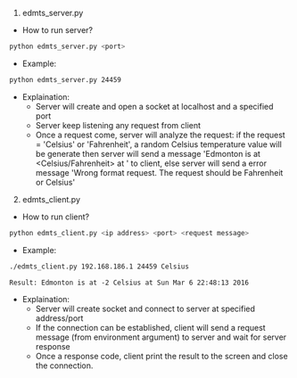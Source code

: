1. edmts_server.py
 - How to run server?
 ```bash
 python edmts_server.py <port>
 ```
 - Example: 
 ```bash
 python edmts_server.py 24459
 ```
 - Explaination:
   + Server will create and open a socket at localhost and a specified port
   + Server keep listening any request from client
   + Once a request come, server will analyze the request: if the request = 'Celsius' or 'Fahrenheit', a random Celsius temperature value will be generate then server will send a message 'Edmonton is at <temperature> <Celsius/Fahrenheit> at <current date time>' to client, else server will send a error message 'Wrong format request. The request should be Fahrenheit or Celsius'

2. edmts_client.py
 - How to run client?
 ```bash
 python edmts_client.py <ip address> <port> <request message> 
 ```
 - Example: 
 ```bash
 ./edmts_client.py 192.168.186.1 24459 Celsius
 ```
 ```
 Result: Edmonton is at -2 Celsius at Sun Mar 6 22:48:13 2016
 ```
 - Explaination:
   + Server will create socket and connect to server at specified address/port
   + If the connection can be established, client will send a request message (from environment argument) to server and wait for server response
   + Once a response code, client print the result to the screen and close the connection.
